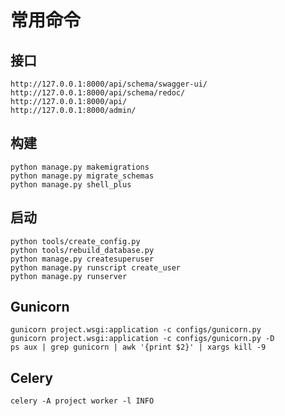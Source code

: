 # 常用命令

## 接口

```
http://127.0.0.1:8000/api/schema/swagger-ui/
http://127.0.0.1:8000/api/schema/redoc/
http://127.0.0.1:8000/api/
http://127.0.0.1:8000/admin/
```

## 构建

```shell
python manage.py makemigrations
python manage.py migrate_schemas
python manage.py shell_plus
```

## 启动

```shell
python tools/create_config.py
python tools/rebuild_database.py
python manage.py createsuperuser
python manage.py runscript create_user
python manage.py runserver
```

## Gunicorn

```shell
gunicorn project.wsgi:application -c configs/gunicorn.py
gunicorn project.wsgi:application -c configs/gunicorn.py -D
ps aux | grep gunicorn | awk '{print $2}' | xargs kill -9
```

## Celery

```shell
celery -A project worker -l INFO
```
